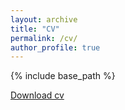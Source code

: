 ```yaml
---
layout: archive
title: "CV"
permalink: /cv/
author_profile: true
---
```


{% include base_path %}

[Download cv](http://jorgeluis8ar.github.io/files/CV_Jorge_Luis_Ochoa_Rincon.pdf)